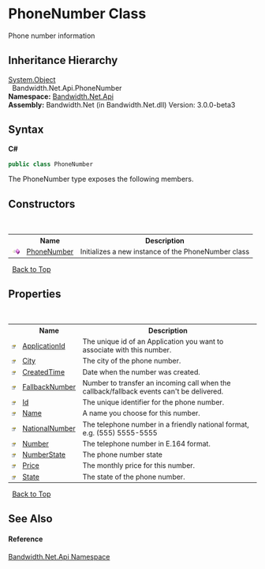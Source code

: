 ﻿# PhoneNumber Class
 

Phone number information


## Inheritance Hierarchy
<a href="http://msdn2.microsoft.com/en-us/library/e5kfa45b" target="_blank">System.Object</a><br />&nbsp;&nbsp;Bandwidth.Net.Api.PhoneNumber<br />
**Namespace:**&nbsp;<a href ="N_Bandwidth_Net_Api.md">Bandwidth.Net.Api</a><br />**Assembly:**&nbsp;Bandwidth.Net (in Bandwidth.Net.dll) Version: 3.0.0-beta3

## Syntax

**C#**<br />
``` C#
public class PhoneNumber
```

The PhoneNumber type exposes the following members.


## Constructors
&nbsp;<table><tr><th></th><th>Name</th><th>Description</th></tr><tr><td>![Public method](media/pubmethod.gif "Public method")</td><td><a href ="M_Bandwidth_Net_Api_PhoneNumber__ctor.md">PhoneNumber</a></td><td>
Initializes a new instance of the PhoneNumber class</td></tr></table>&nbsp;
<a href="#phonenumber-class">Back to Top</a>

## Properties
&nbsp;<table><tr><th></th><th>Name</th><th>Description</th></tr><tr><td>![Public property](media/pubproperty.gif "Public property")</td><td><a href ="P_Bandwidth_Net_Api_PhoneNumber_ApplicationId.md">ApplicationId</a></td><td>
The unique id of an Application you want to associate with this number.</td></tr><tr><td>![Public property](media/pubproperty.gif "Public property")</td><td><a href ="P_Bandwidth_Net_Api_PhoneNumber_City.md">City</a></td><td>
The city of the phone number.</td></tr><tr><td>![Public property](media/pubproperty.gif "Public property")</td><td><a href ="P_Bandwidth_Net_Api_PhoneNumber_CreatedTime.md">CreatedTime</a></td><td>
Date when the number was created.</td></tr><tr><td>![Public property](media/pubproperty.gif "Public property")</td><td><a href ="P_Bandwidth_Net_Api_PhoneNumber_FallbackNumber.md">FallbackNumber</a></td><td>
Number to transfer an incoming call when the callback/fallback events can't be delivered.</td></tr><tr><td>![Public property](media/pubproperty.gif "Public property")</td><td><a href ="P_Bandwidth_Net_Api_PhoneNumber_Id.md">Id</a></td><td>
The unique identifier for the phone number.</td></tr><tr><td>![Public property](media/pubproperty.gif "Public property")</td><td><a href ="P_Bandwidth_Net_Api_PhoneNumber_Name.md">Name</a></td><td>
A name you choose for this number.</td></tr><tr><td>![Public property](media/pubproperty.gif "Public property")</td><td><a href ="P_Bandwidth_Net_Api_PhoneNumber_NationalNumber.md">NationalNumber</a></td><td>
The telephone number in a friendly national format, e.g. (555) 5555-5555</td></tr><tr><td>![Public property](media/pubproperty.gif "Public property")</td><td><a href ="P_Bandwidth_Net_Api_PhoneNumber_Number.md">Number</a></td><td>
The telephone number in E.164 format.</td></tr><tr><td>![Public property](media/pubproperty.gif "Public property")</td><td><a href ="P_Bandwidth_Net_Api_PhoneNumber_NumberState.md">NumberState</a></td><td>
The phone number state</td></tr><tr><td>![Public property](media/pubproperty.gif "Public property")</td><td><a href ="P_Bandwidth_Net_Api_PhoneNumber_Price.md">Price</a></td><td>
The monthly price for this number.</td></tr><tr><td>![Public property](media/pubproperty.gif "Public property")</td><td><a href ="P_Bandwidth_Net_Api_PhoneNumber_State.md">State</a></td><td>
The state of the phone number.</td></tr></table>&nbsp;
<a href="#phonenumber-class">Back to Top</a>

## See Also


#### Reference
<a href ="N_Bandwidth_Net_Api.md">Bandwidth.Net.Api Namespace</a><br />